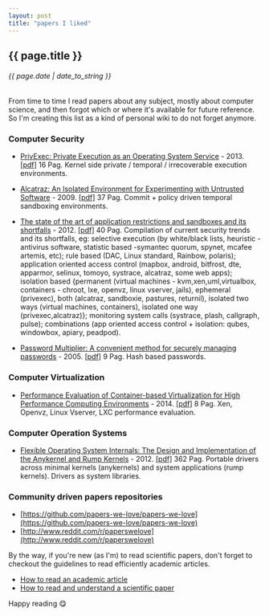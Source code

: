```yaml
---
layout: post
title: "papers I liked"
---
```


## {{ page.title }}

###### {{ page.date | date_to_string }}

From time to time I read papers about any subject, mostly about computer science, and then forgot which or where it's available for future reference. So I'm creating this list as a kind of personal wiki to do not forget anymore.

### Computer Security

- [PrivExec: Private Execution as an Operating System Service](http://www.iseclab.org/papers/sp2013privexec) - 2013. [[pdf]](http://f.javier.io/rep/papers/sp2013privexec.pdf) 16 Pag. Kernel side private / temporal / irrecoverable execution environments.


- [Alcatraz: An Isolated Environment for Experimenting with Untrusted Software](https://www.comp.nus.edu.sg/~liangzk/papers/tissec09.pdf) - 2009. [[pdf]](http://f.javier.io/rep/papers/alcatraz-an-isolated-environment-for-experimenting-with-untrusted-software.pdf) 37 Pag. Commit + policy driven temporal sandboxing environments.


- [The state of the art of application restrictions and sandboxes and its shortfalls](http://citeseerx.ist.psu.edu/viewdoc/download?doi=10.1.1.300.4042&rep=rep1&type=pdf) - 2012. [[pdf]](http://f.javier.io/rep/papers/state-of-art-of-application-restrictions-and-sandboxes-2012.pdf) 40 Pag. Compilation of current security trends and its shortfalls, eg: selective execution (by white/black lists, heuristic -antivirus software, statistic based -symantec quorum, spynet, mcafee artemis, etc); rule based (DAC, Linux standard, Rainbow, polaris); application oriented access control (mapbox, android, bitfrost, dte, apparmor, selinux, tomoyo, systrace, alcatraz, some web apps); isolation based {permanent (virtual machines - kvm,xen,uml,virtualbox, containers - chroot, lxe, openvz, linux vserver, jails), ephemeral (privexec), both (alcatraz, sandboxie, pastures, returnil), isolated two ways (virtual machines, containers), isolated one way (privexec,alcatraz)}; monitoring system calls (systrace, plash, callgraph, pulse); combinations (app oriented access control + isolation: qubes, windowbox, apiary, peadpod).


- [Password Multiplier: A convenient method for securely managing passwords](http://www.cs.utexas.edu/~bwaters/publications/papers/www2005.pdf) - 2005. [[pdf]](http://f.javier.io/rep/papers/Password%20Multiplier:%20A%20convenient%20method%20for%20securely%20managing%20passwords.pdf) 9 Pag. Hash based passwords.

### Computer Virtualization

- [Performance Evaluation of Container-based Virtualization for High Performance Computing Environments](http://marceloneves.org/papers/pdp2013-containers.pdf) - 2014. [[pdf]](http://f.javier.io/rep/papers/pdp2013-containers.pdf) 8 Pag. Xen, Openvz, Linux Vserver, LXC performance evaluation.

### Computer Operation Systems

- [Flexible Operating System Internals: The Design and Implementation of the Anykernel and Rump Kernels](http://lib.tkk.fi/Diss/2012/isbn9789526049175/isbn9789526049175.pdf) - 2012. [[pdf]](http://f.javier.io/rep/papers/anykernel-rump-kernel-isbn9789526049175.pdf) 362 Pag. Portable drivers across minimal kernels (anykernels) and system applications (rump kernels). Drivers as system libraries.

<!--
   -## Computer Networks
   -
   -[Maglev: A Fast and Reliable Software Network Load Balancer](http://static.googleusercontent.com/media/research.google.com/en//pubs/archive/44824.pdf) - 2016.[[pdf]](http://f.javier.io/rep/papers/Maglev%20-%20A%20fast%20and%20reliable%20software%20network%20load%20balancer.pdf) 13 Pag. Google's distributed software based network load balancer on commodity hardware.
   -->

### Community driven papers repositories

- [https://github.com/papers-we-love/papers-we-love](https://github.com/papers-we-love/papers-we-love)
- [http://www.reddit.com/r/paperswelove](http://www.reddit.com/r/paperswelove)

By the way, if you're new (as I'm) to read scientific papers, don't forget to checkout the guidelines to read efficiently academic articles.

- [How to read an academic article](http://organizationsandmarkets.com/2010/08/31/how-to-read-an-academic-article/)
- [How to read and understand a scientific paper](http://violentmetaphors.com/2013/08/25/how-to-read-and-understand-a-scientific-paper-2/)

Happy reading &#128523;
